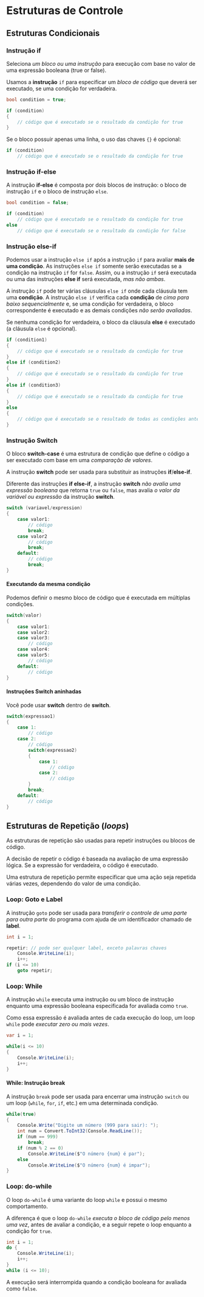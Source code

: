# Estruturas de Controle

## Estruturas Condicionais

### Instrução if

Seleciona *um bloco ou uma instrução* para execução com base no valor de uma expressão booleana (true or false).

Usamos a **instrução** `if` para especificar um *bloco de código* que deverá ser executado, se uma condição for verdadeira.

```csharp
bool condition = true;

if (condition)
{
    // código que é executado se o resultado da condição for true
}
```

Se o bloco possuir apenas uma linha, o uso das chaves `{}` é opcional:

```csharp
if (condition)
    // código que é executado se o resultado da condição for true
```

### Instrução if-else

A instrução **if-else** é composta por dois blocos de instrução: o bloco de instrução `if` e o bloco de instrução `else`.

```csharp
bool condition = false;

if (condition)
    // código que é executado se o resultado da condição for true
else
    // código que é executado se o resultado da condição for false
```

### Instrução else-if

Podemos usar a instrução `else if` após a instrução `if` para avaliar **mais de uma condição**. As instruções `else if` somente serão executadas se a condição na instrução `if` for `false`. Assim, ou a instrução `if` será executada ou uma das instruções **else if** será executada, *mas não ambas*.

A instrução `if` pode ter várias cláusulas `else if` onde cada cláusula tem uma **condição**. A instrução `else if` verifica cada **condição** de *cima para baixo sequencialmente* e, se uma condição for verdadeira, o bloco correspondente é executado e as demais condições *não serão avaliadas*.

Se nenhuma condição for verdadeira, o bloco da cláusula **else** é executado (a cláusula `else` é opcional).

```csharp
if (condition1)
{
    // código que é executado se o resultado da condição for true
}
else if (condition2)
{
    // código que é executado se o resultado da condição for true
}
else if (condition3)
{
    // código que é executado se o resultado da condição for true
}
else
{
    // código que é executado se o resultado de todas as condições anteriores for false
}
```

### Instrução Switch

O bloco **switch-case** é uma estrutura de condição que define o código a ser executado com base em uma *comparação de valores*.

A instrução **switch** pode ser usada para substituir as instruções **if**/**else-if**.

Diferente das instruções **if else-if**, a instrução **switch** *não avalia uma expressão booleana* que retorna `true` ou `false`, mas avalia *o valor da variável ou expressão* da instrução **switch**.

```csharp
switch (variavel/expression)
{
    case valor1:
        // código
        break;
    case valor2
        // código
        break;
    default:
        // código
        break;
}
```

#### Executando da mesma condição

Podemos definir o mesmo bloco de código que é executada em múltiplas condições.

```csharp
switch(valor)
{
    case valor1:
    case valor2:
    case valor3: 
        // código
    case valor4:
    case valor5:
        // código
    default:
        // código
}
```

#### Instruções Switch aninhadas

Você pode usar **switch** dentro de **switch**.

```csharp
switch(expressao1)
{
    case 1:
        // código
    case 2:
        // código
        switch(expressao2)
        {
            case 1:
                // código
            case 2:
                // código
        }
        break;
    default:
        // código
}
```

## Estruturas de Repetição (*loops*)

As estruturas de repetição são usadas para repetir instruções ou blocos de código.

A decisão de repetir o código é baseada na avaliação de uma expressão lógica. Se a expressão for verdadeira, o código é executado.

Uma estrutura de repetição permite especificar que uma ação seja repetida várias vezes, dependendo do valor de uma condição.

### Loop: Goto e Label

A instrução `goto` pode ser usada para *transferir o controle de uma parte para outra parte* do programa com ajuda de um identificador chamado de **label**.

```csharp
int i = 1;

repetir: // pode ser qualquer label, exceto palavras chaves
    Console.WriteLine(i);
    i++;
if (i <= 10)
    goto repetir;
```

### Loop: While

A instrução `while` executa uma instrução ou um bloco de instrução enquanto uma expressão booleana especificada for avaliada como `true`.

Como essa expressão é avaliada antes de cada execução do loop, um loop `while` pode *executar zero ou mais vezes*.

```csharp
var i = 1;

while(i <= 10)
{
    Console.WriteLine(i);
    i++;
}
```

#### While: Instrução break

A instrução `break` pode ser usada para encerrar uma instrução `switch` ou um loop (`while`, `for`, `if`, etc.) em uma determinada condição.

```csharp
while(true)
{
    Console.Write("Digite um número (999 para sair): ");
    int num = Convert.ToInt32(Console.ReadLine());
    if (num == 999)
        break;
    if (num % 2 == 0)
        Console.WriteLine($"O número {num} é par");
    else
        Console.WriteLine($"O número {num} é impar");
}
```

### Loop: do-while

O loop `do-while` é uma variante do loop `while` e possui o mesmo comportamento.

A diferença é que o loop `do-while` *executa o bloco de código pelo menos uma vez*, antes de avaliar a condição, e a seguir repete o loop enquanto a condição for `true`.

```csharp
int i = 1;
do {
    Console.WriteLine(i);
    i++;
}
while (i <= 10);
```

A execução será interrompida quando a condição booleana for avaliada como `false`.
